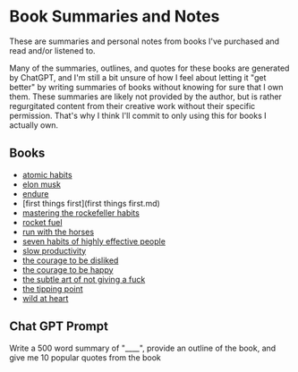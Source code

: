 # Book Summaries and Notes

These are summaries and personal notes from books I've purchased and read and/or listened to.

Many of the summaries, outlines, and quotes for these books are generated by ChatGPT, and I'm still a bit unsure of how I feel about letting it "get better" by writing summaries of books without knowing for sure that I own them. These summaries are likely not provided by the author, but is rather regurgitated content from their creative work without their specific permission. That's why I think I'll commit to only using this for books I actually own.

## Books
* [atomic habits](atomic_habits.md)
* [elon musk](elon_musk.md)
* [endure](endure.md)
* [first things first](first things first.md)
* [mastering the rockefeller habits](mastering_the_rockefeller_habits.md)
* [rocket fuel](rocket_fuel.md)
* [run with the horses](run_with_the_horses.md)
* [seven habits of highly effective people](seven_habits.md)
* [slow productivity](slow_productivity.md)
* [the courage to be disliked](the_courage_to_be_disliked.md)
* [the courage to be happy](the_courage_to_be_happy.md)
* [the subtle art of not giving a fuck](the_subtle_art_of_not_giving_a_fuck.md)
* [the tipping point](the_tipping_point.md)
* [wild at heart](wild_at_heart.md)

## Chat GPT Prompt

Write a 500 word summary of "____", provide an outline of the book, and give me 10 popular quotes from the book
